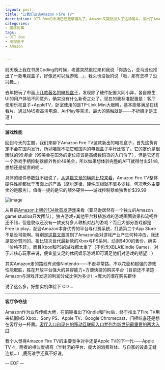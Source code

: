 ```yaml
---
layout: post
title: "让我们谈谈Amazon Fire TV"
description: OTT Box的市场已经足够混乱了，Amazon又突然加入了这场混斗，推出了Amazon Fire TV，但是它与其他市面上的盒子又有什么不同呢？
categories:
- 蛋疼的事
tags:
- OTT Box
- 电视盒子
- Amazon


---
```


前天晚上我在书房Coding的时候，老婆突然跑过来和我说「你造么，亚马逊也推出了一款电视盒子，好像还可以玩游戏...」，我头也没抬的说「哦，那有怎样？没兴趣...」

去年把玩了市面上[几款著名的电视盒子](http://www.besteric.com/2013/05/09/ott-box-xiaomi-appletv-leshi-software/)，发现除了硬件配置大同小异，各自原生UI的用户体验不同意外，确实没有什么新奇之处了。现在的我标准配置是：客厅使用乐视盒子+AppleTV，卧室使用的是TP-Link Mini大眼睛，基本能够满足在线看片、通过NAS看高清电源、AirPlay等需求，最大的感触就是——不折腾才是王道！

---

**游戏性能**

回到今天的主题，我们来聊下Amazon Fire TV这款新出的电视盒子，首先这货肯定不会在国内发行，所以咱就不把它和国内的电视盒子平行比较了。它的定价是很暧昧的$99美金（$99美金在国外的定位应该是高级数码货的入门价了），但是它还有一个游戏手柄控制器额外售价49美金，所以如果想体验完整的AFT就得付出$148,想想还是挺贵的呢...

具体的硬件参数就不细说了，[从这篇文章的横向比较来看](http://mashable.com/2014/04/02/amazon-fire-tv-competition/?utm_cid=mash-com-Tw-main-link)，Amazon Fire TV整体硬件性能都优于市面上的产品（摩尔定律，硬件压根就不值多少钱，何况老外主要卖的是服务），值得一提的是它的额外硬件——游戏控制器单独售价$39.99

![image](http://gtms03.alicdn.com/tps/i3/T1rOEDFpJbXXX1nvMe-950-534.jpg)

从目前[Amazon上架的134款首发游戏](http://www.amazon.com/s/ref=lp_2478844011_nr_p_n_feature_four_bro_0?rh=n%3A2350149011%2Cn%3A%212350150011%2Cn%3A2478844011%2Cp_n_feature_four_browse-bin%3A7031414011&bbn=2478844011&ie=UTF8&qid=1396576094&rnid=2606090011)来看（亚马逊居然有一个独立的Amazon game studios开发团队），独占游戏+其他平台移植游戏的游戏画面效果和流畅性还不错，但是貌似还没有一款支持多人联机对战的游戏？而且大部分游戏都是Free to play，配合Amazon本身优秀的平台与付费系统，打造第二个App Store不是没可能啊。特别是[这篇文章](http://mashable.com/2014/04/03/amazon-fire-tv-gaming/)提到了Amazon会对游戏产业产生何种冲击，我还是部分赞同的。相比较次世代最新款的Xbox与PS系列，动则$400的售价，确实「价格不菲」，而且Xbox和PS的游戏都太重了（不包含XBLA和Indie Game）。对于非核心玩家来说，便宜量又足的休闲娱乐游戏即可满足他们对游戏的期望：）

其实Amazon走的路线有点像Nintendo——不走寻常路，不以花面和超强的游戏性能取胜，胜在开放平台强大的兼容能力+方便快捷的购买平台（目前还不清楚Amazon与游戏开发这的利润分成比例为多少）+庞大的潜在购买群体

说了这么多，好想实机体验下 Orz...

---

**客厅争夺战**

Amazon作为业界传统大佬，在前期推出了Kindle和Fire后，终于推出了Fire TV用来抗衡MS Xbox、Sony PS、Apple TV、Google Chromecast，归根结底还是想在客厅分一杯羹。[客厅入口和现在的移动互联网入口并列为新世纪最重要的两大入口](http://www.besteric.com/2013/06/14/if-i-make-ott-box-myself/)

我个人觉得Amazon Fire TV的主要竞争对手还是Apple TV的下一代——Apple TV 4，两者的相似度极高（半封闭的平台、庞大的消费群体、与自家的设备无缝连接...）,鹿死谁手还真不好说。



-- EOF --